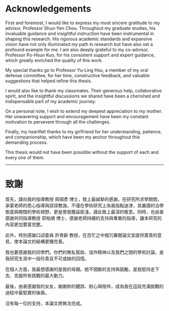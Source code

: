 # Acknowledgements

First and foremost, I would like to express my most sincere gratitude to my advisor, Professor Shuo-Yen Chou. Throughout my graduate studies, his invaluable guidance and insightful instruction have been instrumental in shaping this research. His rigorous academic standards and expansive vision have not only illuminated my path in research but have also set a profound example for me. I am also deeply grateful to my co-advisor, Professor Po-Hsun Kuo, for his consistent support and expert guidance, which greatly enriched the quality of this work.

My special thanks go to Professor Yu-Ling Hsu, a member of my oral defense committee, for her time, constructive feedback, and valuable suggestions that helped refine this thesis.

I would also like to thank my classmates. Their generous help, collaborative spirit, and the insightful discussions we shared have been a cherished and indispensable part of my academic journey.

On a personal note, I wish to extend my deepest appreciation to my mother. Her unwavering support and encouragement have been my constant motivation to persevere through all the challenges.

Finally, my heartfelt thanks to my girlfriend for her understanding, patience, and companionship, which have been my anchor throughout this demanding process.

This thesis would not have been possible without the support of each and every one of them.

---

# 致謝

首先，謹向我的指導教授 周碩彥 博士，致上最誠摯的感謝。在研究所求學期間，承蒙老師的悉心指導與諄諄教誨，不僅在學術研究上為我指點迷津，其嚴謹的治學態度與開闊的學術視野，更是使我獲益匪淺，謹此致上最深的敬意。同時，也由衷感謝共同指導教授 郭柏順 博士，感謝老師持續的支持與專業的指導，讓本研究的內容更加豐富完整。

此外，特別感謝口試委員 許育齡 教授，在百忙之中撥冗審閱論文並提供寶貴的意見，使本論文的結構更臻完善。

我也要感謝我的同學們。你們的無私幫助、協作精神以及我們之間的學術討論，是我研究生涯中一段珍貴且不可或缺的回憶。

在個人方面，我最想感謝的是我的母親。她不間斷的支持與鼓勵，是我堅持走下去、克服所有挑戰的最大動力。

最後，由衷感謝我的女友，謝謝妳的體諒、耐心與陪伴，成為我在這段充滿挑戰的過程中最堅實的後盾。

沒有每一位的支持，本論文將無法完成。 